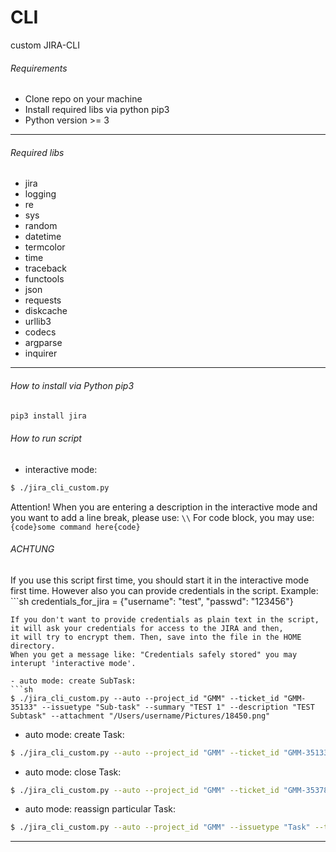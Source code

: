 # CLI
custom JIRA-CLI
###### Requirements

  * Clone repo on your machine
  * Install required libs via python pip3
  * Python version >= 3

---

###### Required libs

* jira
* logging
* re
* sys
* random
* datetime
* termcolor
* time
* traceback
* functools
* json
* requests
* diskcache
* urllib3
* codecs
* argparse
* inquirer

---

###### How to install via Python pip3
```sh
pip3 install jira
```
###### How to run script
- interactive mode:
```sh
$ ./jira_cli_custom.py
```
Attention!
When you are entering a description in the interactive mode and you want to add a line break, please use: ```\\```
For code block, you may use: ```{code}some command here{code}```

###### ACHTUNG
If you use this script first time, you should start it in the interactive mode first time. However also you can provide credentials in the script.
Example: ```sh
credentials_for_jira = {"username": "test", "passwd": "123456"}
```
If you don't want to provide credentials as plain text in the script, it will ask your credentials for access to the JIRA and then,
it will try to encrypt them. Then, save into the file in the HOME directory.
When you get a message like: "Credentials safely stored" you may interupt 'interactive mode'.

- auto mode: create SubTask:
```sh
$ ./jira_cli_custom.py --auto --project_id "GMM" --ticket_id "GMM-35133" --issuetype "Sub-task" --summary "TEST 1" --description "TEST Subtask" --attachment "/Users/username/Pictures/18450.png"
```
- auto mode: create Task:
```sh
$ ./jira_cli_custom.py --auto --project_id "GMM" --ticket_id "GMM-35133" --issuetype "Task" --summary "TEST 2" --description "Another test task"
```

- auto mode: close Task:
```sh
$ ./jira_cli_custom.py --auto --project_id "GMM" --ticket_id "GMM-35378" --issuetype "Task" --transition "Closed" --description "It was test task and now it's closed."
```

- auto mode: reassign particular Task:
```sh
$ ./jira_cli_custom.py --auto --project_id "GMM" --issuetype "Task" --ticket_id "GMM-35444" --jira_assignee "jiras_username" --jira_reporter "jiras_username"
```
---
